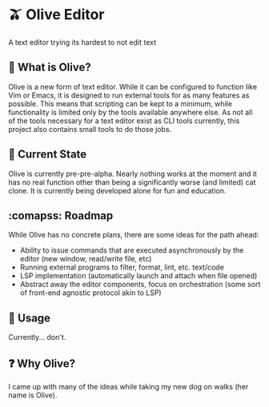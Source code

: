 # :olive: Olive Editor

A text editor trying its hardest to not edit text

## :shrug: What is Olive?

Olive is a new form of text editor.
While it can be configured to function like Vim or Emacs, it is designed to run external tools for as many features as possible.
This means that scripting can be kept to a minimum, while functionality is limited only by the tools available anywhere else.
As not all of the tools necessary for a text editor exist as CLI tools currently, this project also contains small tools to do those jobs.

## :stop_sign: Current State

Olive is currently pre-pre-alpha.
Nearly nothing works at the moment and it has no real function other than being a significantly worse (and limited) cat clone.
It is currently being developed alone for fun and education.

## :comapss: Roadmap

While Olive has no concrete plans, there are some ideas for the path ahead:

- Ability to issue commands that are executed asynchronously by the editor (new window, read/write file, etc)
- Running external programs to filter, format, lint, etc. text/code
- LSP implementation (automatically launch and attach when file opened)
- Abstract away the editor components, focus on orchestration (some sort of front-end agnostic protocol akin to LSP)

## :eyes: Usage

Currently... don't.

## :question: Why Olive?

I came up with many of the ideas while taking my new dog on walks (her name is Olive).
